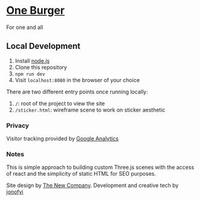 # [One Burger](https://oneburger.com/)
For one and all

## Local Development
1. Install [node.js](https://nodejs.org/)
2. Clone this repository
3. `npm run dev`
4. Visit `localhost:8080` in the browser of your choice

There are two different entry points once running locally:

1. `/`: root of the project to view the site
2. `/sticker.html`: wireframe scene to work on sticker aesthetic

### Privacy
Visitor tracking provided by [Google Analytics](https://analytics.google.com/)

### Notes
This is simple approach to building custom Three.js scenes with the access of react and the simplicity of static HTML for SEO purposes.

Site design by [The New Company](https://www.thenewcompany.com/). Development and creative tech by [jonofyi](https://jono.fyi/)
